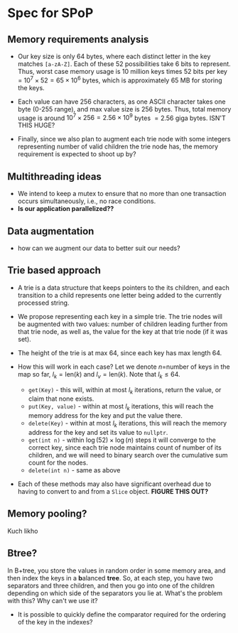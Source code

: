 # Spec for SPoP

## Memory requirements analysis

- Our key size is only 64 bytes, where each distinct letter in the key matches `[a-zA-Z]`. Each of these 52 possibilities take 6 bits to represent. Thus, worst case memory usage is 10 million keys times 52 bits per key = $10^7 \times 52= 65 \times 10^6$ bytes, which is approximately $65$ MB for storing the keys.

- Each value can have 256 characters, as one ASCII character takes one byte (0-255 range), and max value size is 256 bytes. Thus, total memory usage is around $10^7\times 256=2.56\times10^9$ bytes $=2.56$ giga bytes. ISN'T THIS HUGE?

- Finally, since we also plan to augment each trie node with some integers representing number of valid children the trie node has, the memory requirement is expected to shoot up by?

## Multithreading ideas

- We intend to keep a mutex to ensure that no more than one transaction occurs simultaneously, i.e., no race conditions.
- **Is our application parallelized??**

## Data augmentation

- how can we augment our data to better suit our needs?

## Trie based approach

- A trie is a data structure that keeps pointers to the its children, and each transition to a child represents one letter being added to the currently processed string. 

- We propose representing each key in a simple trie. The trie nodes will be augmented with two values: number of children leading further from that trie node, as well as, the value for the key at that trie node (if it was set).
- The height of the trie is at max 64, since each key has max length 64.

- How this will work in each case? Let we denote $n$=number of keys in the map so far, $l_k=\text{len}(k)$ and $l_v=\text{len}(k)$. Note that $l_k\le 64$.
  - `get(Key)` - this will, within at most $l_k$ iterations, return the value, or claim that none exists.
  - `put(Key, value)` - within at most $l_k$ iterations, this will reach the memory address for the key and put the value there.
  - `delete(Key)` -  within at most $l_k$ iterations, this will reach the memory address for the key and set its value to `nullptr`.
  - `get(int n)` - within $\log(52)\times\log(n)$ steps it will converge to the correct key, since each trie node maintains count of number of its children, and we will need to binary search over the cumulative sum count for the nodes.
  - `delete(int n)` - same as above

- Each of these methods may also have significant overhead due to having to convert to and from a `Slice` object. **FIGURE THIS OUT?**

## Memory pooling?

Kuch likho

## Btree?

In B+tree, you store the values in random order in some memory area, and then index the keys in a **b**alanced **tree**. So, at each step, you have two separators and three children, and then you go into one of the children depending on which side of the separators you lie at.
What's the problem with this? Why can't we use it?

- It is possible to quickly define the comparator required for the ordering of the key in the indexes?